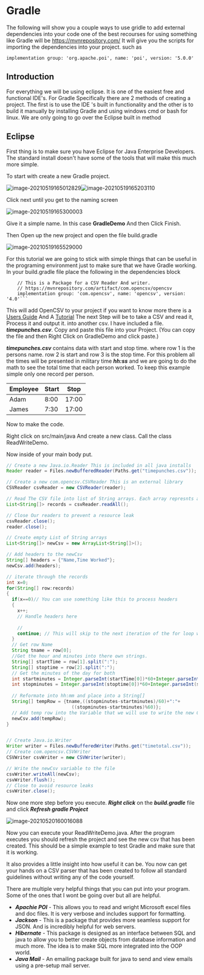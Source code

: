 # Gradle

The following will show you a couple ways to use gridle to add external dependencies into your code one of the best recourses for using something like Gradle will be https://mvnrepository.com/ It will give you the scripts for importing the dependencies into your project. such as 

```
implementation group: 'org.apache.poi', name: 'poi', version: '5.0.0'
```



## Introduction

For everything we will be using eclipse. It is one of the easiest free and functional IDE's. 
For Gradle Specifically there are 2 methods of creating a project.  The first is to use the IDE 's built in functionality and the other is to build it manually by installing Gradle and using windows cmd or bash for linux. We are only going to go over the Eclipse built in method

## Eclipse
First thing is to make sure you have Eclipse for Java Enterprise Developers. The standard install doesn't have some of the tools that will make this much more simple.

To start with create a new Gradle project.

![image-20210519165012829](img/image-20210519165012829.png)![image-20210519165203110](img/image-20210519165203110.png)

Click next until you get to the naming screen

![image-20210519165300003](img/image-20210519165300003.png)

Give it a simple name.  In this case **GradleDemo** And then Click Finish.

Then Open up the new project and open the file build.gradle

![image-20210519165529000](img/image-20210519165529000.png)

For this tutorial we are going to stick with simple things that can be useful in the programing environment just to make sure that we have Gradle working. In your build.gradle file place the following in the dependencies block

```	
	// This is a Package for a CSV Reader And writer. 
	// https://mvnrepository.com/artifact/com.opencsv/opencsv
	implementation group: 'com.opencsv', name: 'opencsv', version: '4.0'```
```

This will add OpenCSV to your project if you want to know more there is a [Users Guide](http://opencsv.sourceforge.net/) And A [Tutorial](https://www.geeksforgeeks.org/reading-csv-file-java-using-opencsv/) The next Step will be to take a CSV and read it, Process it and output it. into another csv. I have included a file. ***timepunches.csv***. Copy and paste this file into your Project. (You can copy the file and then Right Click on GradleDemo and click paste.) 



***timepunches.csv*** contains data with start and stop time. where row 1  is the persons name. row 2 is start and row 3 is the stop time. For this problem all the times will be presented in military time ***hh:ss*** and we are going to do the math to see the total time that each person worked. To keep this example simple only one record per person.

| Employee | Start | Stop  |
| -------- | ----- | ----- |
| Adam     | 8:00  | 17:00 |
| James    | 7:30  | 17:00 |

Now to make the code. 

Right click on src/main/java And create a new class. Call the class ReadWriteDemo.

Now inside of your main body put. 

```java
// Create a new Java.io.Reader This is included in all java installs
Reader reader = Files.newBufferedReader(Paths.get("timepunches.csv"));

// Create a new com.opencsv.CSVReader This is an external library
CSVReader csvReader = new CSVReader(reader);

// Read The CSV file into list of String arrays. Each array represnts a row. 
List<String[]> records = csvReader.readAll();

// Close Our readers to prevent a resource leak
csvReader.close();
reader.close();

// Create empty List of String arrays
List<String[]> newCsv = new ArrayList<String[]>();

// Add headers to the newCsv
String[] headers = {"Name,Time Worked"};
newCsv.add(headers);

// iterate through the records
int x=0;
for(String[] row:records)
{
  if(x==0)// You can use something like this to process headers
  {
    x++;
    // Handle headers here
        
    //
    continue; // This will skip to the next iteration of the for loop without.
  }
  // Get row Name
  String tname = row[0];
  //Get the hour and minutes into there own strings. 
  String[] startTime = row[1].split(":");
  String[] stoptime = row[2].split(":");
  // Get the minutes of the day for both
  int startminutes = Integer.parseInt(startTime[0])*60+Integer.parseInt(startTime[1]);
  int stopminutes = Integer.parseInt(stoptime[0])*60+Integer.parseInt(startTime[1]);
  
  // Reformate into hh:mm and place into a String[]
  String[] tempRow = {tname,((stopminutes-startminutes)/60)+":"+
      					((stopminutes-startminutes)%60)};
  // Add temp row into the Variable that we will use to write the new CSV
  newCsv.add(tempRow);
}


// Create Java.io.Writer
Writer writer = Files.newBufferedWriter(Paths.get("timetotal.csv"));
// Create com.opencsv.CSVWriter
CSVWriter csvWriter = new CSVWriter(writer);

// Write the newCsv variable to the file
csvWriter.writeAll(newCsv);
csvWriter.flush();
// Close to avoid resource leaks
csvWriter.close();

```

Now one more step before you execute. ***Right click*** on the ***build.gradle*** file and click ***Refresh gradle Project***

![image-20210520160016088](img/image-20210520160016088.png)

Now you can execute your ReadWriteDemo.java.  After the program executes you should refresh the project and see the new csv that has been created. This should be a simple example to test Gradle and make sure that it is working. 

It also provides a little insight into how useful it can be. You now can get your hands on a CSV parser that has been created to follow all standard guidelines without writing any of the code yourself.

There are multiple very helpful things that you can put into your program. Some of the ones that I wont be going over but all are helpful.

- ***Apachie POI*** - This allows you to read and wright Microsoft excel files and doc files. It is very verbose and includes support for formatting.
- ***Jackson*** - This is a package that provides more seamless support for JSON. And is incredibly helpful for web servers.
- ***Hibernate*** - This package is designed as an interface between SQL and java to allow you to better create objects from database information and much more. The idea is to make SQL more integrated into the OOP world. 
- ***Java Mail*** - An emailing package built for java to send and view emails using a pre-setup mail server. 